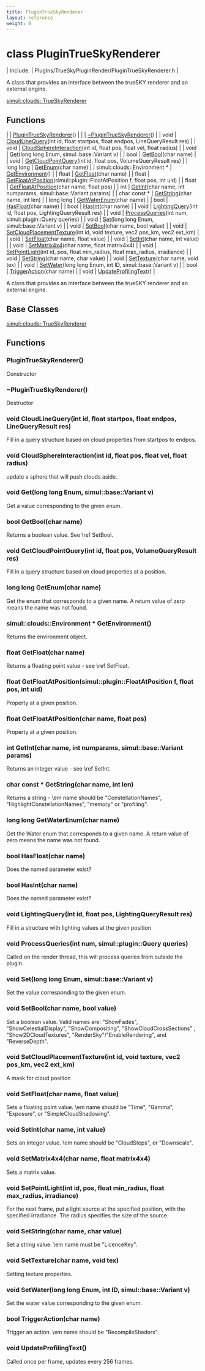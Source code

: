 ```yaml
---
title: PluginTrueSkyRenderer
layout: reference
weight: 0
---
```

class PluginTrueSkyRenderer
===

| Include: | PlugIns/TrueSkyPluginRender/PluginTrueSkyRenderer.h |

A class that provides an interface between the trueSKY renderer and an external engine.
  

[simul::clouds::TrueSkyRenderer](../clouds/trueskyrenderer)

Functions
---

|  | [PluginTrueSkyRenderer](#PluginTrueSkyRenderer)() |
|  | [~PluginTrueSkyRenderer](#~PluginTrueSkyRenderer)() |
| void | [CloudLineQuery](#CloudLineQuery)(int id, float startpos, float endpos, LineQueryResult res) |
| void | [CloudSphereInteraction](#CloudSphereInteraction)(int id, float pos, float vel, float radius) |
| void | [Get](#Get)(long long Enum, simul::base::Variant v) |
| bool | [GetBool](#GetBool)(char name) |
| void | [GetCloudPointQuery](#GetCloudPointQuery)(int id, float pos, VolumeQueryResult res) |
| long long | [GetEnum](#GetEnum)(char name) |
| simul::clouds::Environment * | [GetEnvironment](#GetEnvironment)() |
| float | [GetFloat](#GetFloat)(char name) |
| float | [GetFloatAtPosition](#GetFloatAtPosition)(simul::plugin::FloatAtPosition f, float pos, int uid) |
| float | [GetFloatAtPosition](#GetFloatAtPosition)(char name, float pos) |
| int | [GetInt](#GetInt)(char name, int numparams, simul::base::Variant params) |
| char  const * | [GetString](#GetString)(char name, int len) |
| long long | [GetWaterEnum](#GetWaterEnum)(char name) |
| bool | [HasFloat](#HasFloat)(char name) |
| bool | [HasInt](#HasInt)(char name) |
| void | [LightingQuery](#LightingQuery)(int id, float pos, LightingQueryResult res) |
| void | [ProcessQueries](#ProcessQueries)(int num, simul::plugin::Query queries) |
| void | [Set](#Set)(long long Enum, simul::base::Variant v) |
| void | [SetBool](#SetBool)(char name, bool value) |
| void | [SetCloudPlacementTexture](#SetCloudPlacementTexture)(int id, void texture, vec2 pos_km, vec2 ext_km) |
| void | [SetFloat](#SetFloat)(char name, float value) |
| void | [SetInt](#SetInt)(char name, int value) |
| void | [SetMatrix4x4](#SetMatrix4x4)(char name, float matrix4x4) |
| void | [SetPointLight](#SetPointLight)(int id, pos, float min_radius, float max_radius, irradiance) |
| void | [SetString](#SetString)(char name, char value) |
| void | [SetTexture](#SetTexture)(char name, void tex) |
| void | [SetWater](#SetWater)(long long Enum, int ID, simul::base::Variant v) |
| bool | [TriggerAction](#TriggerAction)(char name) |
| void | [UpdateProfilingText](#UpdateProfilingText)() |

A class that provides an interface between the trueSKY renderer and an external engine.
  


Base Classes
---
[simul::clouds::TrueSkyRenderer](../clouds/trueskyrenderer)

Functions
---

### <a name="PluginTrueSkyRenderer"/> PluginTrueSkyRenderer()
Constructor

### <a name="~PluginTrueSkyRenderer"/> ~PluginTrueSkyRenderer()
Destructor

### <a name="CloudLineQuery"/>void CloudLineQuery(int id, float startpos, float endpos, LineQueryResult res)
Fill in a query structure based on cloud properties from startpos to endpos.

### <a name="CloudSphereInteraction"/>void CloudSphereInteraction(int id, float pos, float vel, float radius)
update a sphere that will push clouds aside.

### <a name="Get"/>void Get(long long Enum, simul::base::Variant v)
Get a value corresponding to the given enum.

### <a name="GetBool"/>bool GetBool(char name)
Returns a boolean value. See \ref SetBool.

### <a name="GetCloudPointQuery"/>void GetCloudPointQuery(int id, float pos, VolumeQueryResult res)
Fill in a query structure based on cloud properties at a position.

### <a name="GetEnum"/>long long GetEnum(char name)
Get the enum that corresponds to a given name. A return value of zero means the name was not found.

### <a name="GetEnvironment"/>simul::clouds::Environment * GetEnvironment()
Returns the environment object.

### <a name="GetFloat"/>float GetFloat(char name)
Returns a floating point value - see \ref SetFloat.

### <a name="GetFloatAtPosition"/>float GetFloatAtPosition(simul::plugin::FloatAtPosition f, float pos, int uid)
Property at a given position.

### <a name="GetFloatAtPosition"/>float GetFloatAtPosition(char name, float pos)
Property at a given position.

### <a name="GetInt"/>int GetInt(char name, int numparams, simul::base::Variant params)
Returns an integer value - see \ref SetInt.

### <a name="GetString"/>char  const * GetString(char name, int len)
Returns a string - \em name should be "ConstellationNames", "HighlightConstellationNames", "memory" or "profiling".

### <a name="GetWaterEnum"/>long long GetWaterEnum(char name)
Get the Water enum that corresponds to a given name. A return value of zero means the name was not found.

### <a name="HasFloat"/>bool HasFloat(char name)
Does the named parameter exist?

### <a name="HasInt"/>bool HasInt(char name)
Does the named parameter exist?

### <a name="LightingQuery"/>void LightingQuery(int id, float pos, LightingQueryResult res)
Fill in a structure with lighting values at the given position

### <a name="ProcessQueries"/>void ProcessQueries(int num, simul::plugin::Query queries)
Called on the render thread, this will process queries from outside the plugin.

### <a name="Set"/>void Set(long long Enum, simul::base::Variant v)
Set the value corresponding to the given enum.

### <a name="SetBool"/>void SetBool(char name, bool value)
Set a boolean value. Valid names are: "ShowFades", "ShowCelestialDisplay", "ShowCompositing", "ShowCloudCrossSections"
, "Show2DCloudTextures", "RenderSky"/"EnableRendering", and "ReverseDepth".

### <a name="SetCloudPlacementTexture"/>void SetCloudPlacementTexture(int id, void texture, vec2 pos_km, vec2 ext_km)
A mask for cloud position

### <a name="SetFloat"/>void SetFloat(char name, float value)
Sets a floating point value. \em name should be "Time", "Gamma", "Exposure", or "SimpleCloudShadowing".

### <a name="SetInt"/>void SetInt(char name, int value)
Sets an integer value. \em name should be "CloudSteps", or "Downscale".

### <a name="SetMatrix4x4"/>void SetMatrix4x4(char name, float matrix4x4)
Sets a matrix value.

### <a name="SetPointLight"/>void SetPointLight(int id, pos, float min_radius, float max_radius, irradiance)
For the next frame, put a light source at the specified position, with the specified irradiance. The radius specifies
the size of the source.

### <a name="SetString"/>void SetString(char name, char value)
Set a string value. \em name must be "LicenceKey".

### <a name="SetTexture"/>void SetTexture(char name, void tex)
Setting texture properties.

### <a name="SetWater"/>void SetWater(long long Enum, int ID, simul::base::Variant v)
Set the water value corresponding to the given enum.

### <a name="TriggerAction"/>bool TriggerAction(char name)
Trigger an action. \em name should be "RecompileShaders".

### <a name="UpdateProfilingText"/>void UpdateProfilingText()
Called once per frame, updates every 256 frames.
